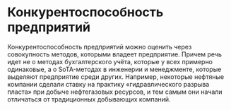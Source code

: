 # Конкурентоспособность предприятий

Конкурентоспособность предприятий можно оценить через совокупность методов, которыми владеет предприятие. Причем речь идет не о методах бухгалтерского учёта, которые у всех примерно одинаковые, а о SoTA-методах в инженерии и менеджменте, которые выделяют предприятие среди других. Например, некоторые нефтяные компании сделали ставку на практику «гидравлического разрыва пласта» при добыче нефтегазовых ресурсов, и тем самым они начали отличаться от традиционных добывающих компаний.
